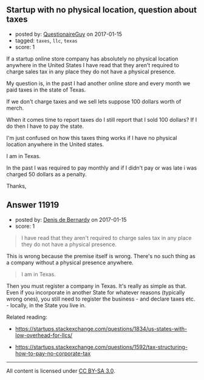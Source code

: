 ## Startup with no physical location, question about taxes

- posted by: [QuestionaireGuy](https://stackexchange.com/users/10035424/questionaireguy) on 2017-01-15
- tagged: `taxes`, `llc`, `texas`
- score: 1

If a startup online store company has absolutely no physical location anywhere in the United States I have read that they aren't required to charge sales tax in any place they do not have a physical presence.

My question is, in the past I had another online store and every month we paid taxes in the state of Texas.

If we don't charge taxes and we sell lets suppose 100 dollars worth of merch.

When it comes time to report taxes do I still report that I sold 100 dollars? 
If I do then I have to pay the state.

I'm just confused on how this taxes thing works if I have no physical location anywhere in the United states.

I am in Texas.

In the past I was required to pay monthly and if I didn't pay or was late i was charged 50 dollars as a penalty.

Thanks,


## Answer 11919

- posted by: [Denis de Bernardy](https://stackexchange.com/users/182468/denis-de-bernardy) on 2017-01-15
- score: 1

> I have read that they aren't required to charge sales tax in any place they do not have a physical presence.

This is wrong because the premise itself is wrong. There's no such thing as a company without a physical presence anywhere.

> I am in Texas.

Then you must register a company in Texas. It's really as simple as that. Even if you incorporate in another State for whatever reasons (typically wrong ones), you still need to register the business - and declare taxes etc. - locally, in the State you live in.

Related reading:

* https://startups.stackexchange.com/questions/1834/us-states-with-low-overhead-for-llcs/

* https://startups.stackexchange.com/questions/1592/tax-structuring-how-to-pay-no-corporate-tax



---

All content is licensed under [CC BY-SA 3.0](https://creativecommons.org/licenses/by-sa/3.0/).
